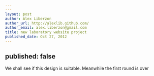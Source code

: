 ```yaml
---
---
layout: post
author: Alex Liberzon
author_url: http://alexlib.github.com/
author_email: alex.liberzon@gmail.com
title: new laboratory website project
published_date: Oct 27, 2012
---
```

published: false
---

We shall see if this design is suitable. Meanwhile the first round is over